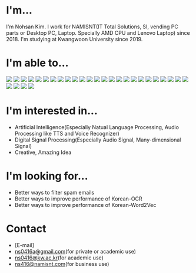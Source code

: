 <!--
### Hi there 👋


**ns0416/ns0416** is a ✨ _special_ ✨ repository because its `README.md` (this file) appears on your GitHub profile.
-->
# I'm...
I'm Nohsan Kim. I work for NAMISNT(IT Total Solutions, SI, vending PC parts or Desktop PC, Laptop. Specially AMD CPU and Lenovo Laptop) since 2018.
I'm studying at Kwangwoon University since 2019.

# I'm able to...
<div>
<img src="https://img.shields.io/badge/Java-007396?style=flat&logo=Java&logoColor=white"/>
<img src="https://img.shields.io/badge/Spring-6DB33F?style=flat&logo=Spring&logoColor=white"/>
<img src="https://img.shields.io/badge/Spring%20Boot-6DB33F?style=flat&logo=Spring%20Boot&logoColor=white"/>
<img src="https://img.shields.io/badge/Eclipse%20IDE-2C2255?style=flat&logo=Eclipse%20IDE&logoColor=white"/>
<img src="https://img.shields.io/badge/React-512BD4?style=flat&logo=React&logoColor=white"/>
<img src="https://img.shields.io/badge/Visual%20Studio%20Code-007ACC?style=flat&logo=visualstudiocode&logoColor=white"/>
<img src="https://img.shields.io/badge/Python-3776AB?style=flat&logo=Python&logoColor=white"/>
<img src="https://img.shields.io/badge/CodeIgniter-EF4223?style=flat&logo=CodeIgniter&logoColor=white"/>
<img src="https://img.shields.io/badge/PHP-777BB4?style=flat&logo=PHP&logoColor=white"/>
<img src="https://img.shields.io/badge/HTML5-E34F26?style=flat&logo=HTML5&logoColor=white"/>
<img src="https://img.shields.io/badge/CSS3-1572B6?style=flat&logo=CSS3&logoColor=white"/>
<img src="https://img.shields.io/badge/JavaScript-F7DF1E?style=flat&logo=JavaScript&logoColor=white"/>
<img src="https://img.shields.io/badge/jQuery-0769AD?style=flat&logo=jQuery&logoColor=white"/>
<img src="https://img.shields.io/badge/C%23-239120?style=flat&logo=csharp&logoColor=white"/>
<img src="https://img.shields.io/badge/Android-3DDC84?style=flat&logo=Android&logoColor=white"/>
<img src="https://img.shields.io/badge/Android%20Studio-3DDC84?style=flat&logo=Android%20Studio&logoColor=white"/>
<img src="https://img.shields.io/badge/C-A8B9CC?style=flat&logo=C&logoColor=white"/>
<img src="https://img.shields.io/badge/C++-00599C?style=flat&logo=Cplusplus&logoColor=white"/>
<img src="https://img.shields.io/badge/.NET-512BD4?style=flat&logo=dotNet&logoColor=white"/>
<img src="https://img.shields.io/badge/StrongSwan-E00033?style=flat&logo=StrongSwan&logoColor=white"/>
<img src="https://img.shields.io/badge/Apache2.4-D22128?style=flat&logo=Apache&logoColor=white"/>
<img src="https://img.shields.io/badge/NGINX-009639?style=flat&logo=NGINX&logoColor=white"/>
<img src="https://img.shields.io/badge/MySQL-4479A1?style=flat&logo=MySQL&logoColor=white"/>
<img src="https://img.shields.io/badge/MariaDB-003545?style=flat&logo=MariaDB&logoColor=white"/>
<img src="https://img.shields.io/badge/Elasticsearch-005571?style=flat&logo=Elasticsearch&logoColor=white"/>
<img src="https://img.shields.io/badge/Microsoft%20Azure-0078D4?style=flat&logo=microsoftazure&logoColor=white"/>
<img src="https://img.shields.io/badge/Adobe%20Photoshop-31A8FF?style=flat&logo=adobephotoshop&logoColor=white"/>
<img src="https://img.shields.io/badge/Adobe%20Audition-9999FF?style=flat&logo=adobeaudition&logoColor=white"/>
<img src="https://img.shields.io/badge/Adobe%20Ilustrator-FF9A00?style=flat&logo=adobeillustrator&logoColor=white"/>
</div>

# I'm interested in...
- Artificial Intelligence(Especially Natual Language Processing, Audio Processing like TTS and Voice Recognizer)
- Digital Signal Processing(Especially Audio Signal, Many-dimensional Signal)
- Creative, Amazing Idea

# I'm looking for...
- Better ways to filter spam emails
- Better ways to improve performance of Korean-OCR
- Better ways to improve performance of Korean-Word2Vec

# Contact
- [E-mail]
- ns0416a@gmail.com(for private or academic use)
- ns0416@kw.ac.kr(for academic use)
- ns416@namisnt.com(for business use)

<!--
Here are some ideas to get you started:
- 🔭 I’m currently working on NAMISNT
- 🌱 I’m currently learning AI(Especially NLP), DSP
- 👯 I’m looking to collaborate on ...
- 🤔 I’m looking for help with ...
- 💬 Ask me about ...
- 📫 How to reach me: ...
- 😄 Pronouns: ...
- ⚡ Fun fact: ...
-->
